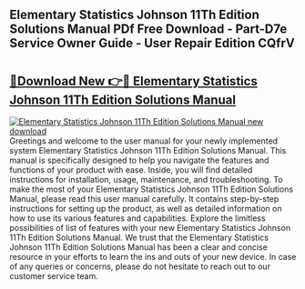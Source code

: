 ## Elementary Statistics Johnson 11Th Edition Solutions Manual PDf Free Download - Part-D7e Service Owner Guide - User Repair Edition CQfrV

# <h2><a href="http://bc64262.oget.top/?id=Elementary+Statistics+Johnson+11Th+Edition+Solutions+Manual">🔗Download New 👉🔴 Elementary Statistics Johnson 11Th Edition Solutions Manual</a></h2>

[![Elementary Statistics Johnson 11Th Edition Solutions Manual new download](https://i.imgur.com/5g1atiW.png)](http://bc64262.oget.top/?id=Elementary+Statistics+Johnson+11Th+Edition+Solutions+Manual)
Greetings and welcome to the user manual for your newly implemented system Elementary Statistics Johnson 11Th Edition Solutions Manual. This manual is specifically designed to help you navigate the features and functions of your product with ease. Inside, you will find detailed instructions for installation, usage, maintenance, and troubleshooting. To make the most of your Elementary Statistics Johnson 11Th Edition Solutions Manual, please read this user manual carefully. It contains step-by-step instructions for setting up the product, as well as detailed information on how to use its various features and capabilities. Explore the limitless possibilities of list of features with your new Elementary Statistics Johnson 11Th Edition Solutions Manual. We trust that the Elementary Statistics Johnson 11Th Edition Solutions Manual has been a clear and concise resource in your efforts to learn the ins and outs of your new device. In case of any queries or concerns, please do not hesitate to reach out to our customer service team.
